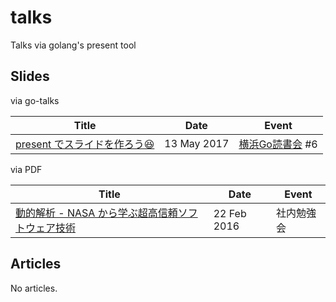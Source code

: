 # talks

Talks via golang's present tool

## Slides

via go-talks

| Title                       | Date        | Event |
| --------------------------- | ----------- | ----- |
| [present でスライドを作ろう😆](https://go-talks.appspot.com/github.com/mikan/talks/intro-to-present.slide) | 13 May 2017 | [横浜Go読書会](https://yokohama-go-reading.connpass.com/) #6 |

via PDF

| Title                       | Date        | Event |
| --------------------------- | ----------- | ----- |
| [動的解析 - NASA から学ぶ超高信頼ソフトウェア技術](https://github.com/mikan/jpf-demo/blob/master/docs/2016-02-22_APDC-DevFest-4.pdf) | 22 Feb 2016 | 社内勉強会 |

## Articles

No articles.
